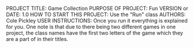 PROJECT TITLE: Game Collection
PURPOSE OF PROJECT: Fun
VERSION or DATE: 1.0
HOW TO START THIS PROJECT: Use the "Run" class
AUTHORS: Cole Pickley
USER INSTRUCTIONS: Once you run it everything is explained for you. One note is that due to there being two different games in one project, the class names have the first two letters of the game which they are a part of in their titles.
